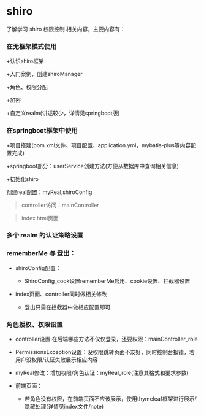 # shiro
了解学习 shiro 权限控制 相关内容，主要内容有：

### 在无框架模式使用
+认识shiro框架

+入门案例，创建shiroManager

+角色、权限分配

+加密

+自定义realm(讲述较少，详情见springboot版)

### 在springboot框架中使用

+项目搭建(pom.xml文件、项目配置、application.yml，mybatis-plus等内容配置完成)

+springboot部分：userService创建方法(方便从数据库中查询相关信息)

+初始化shiro

创建real配置：myReal,shiroConfig

  > controller访问：mainController
    
  > index.html页面
  
### 多个 realm 的认证策略设置

### rememberMe 与 登出：

+ shiroConfig配置：
  
  * ShiroConfig_cook设置rememberMe启用、cookie设置、拦截器设置
  
+ index页面、controller同时做相关修改
  
  * 登出只需在拦截器中做相应配置即可
  
### 角色授权、权限设置
    
+ controller设置:在后端哪些方法不仅仅登录，还要权限：mainController_role 
  
+ PermissionsException设置：没权限跳转页面不友好，同时控制台报错，若用户没权限/认证失败展示相应内容
            
+ myReal修改：增加权限/角色认证：myReal_role(注意其格式和要求参数)
            
+ 前端页面：
                
  * 若角色没有权限，在前端页面不应该展示，使用thymeleaf框架进行展示/隐藏处理(详情见index文件/note)
